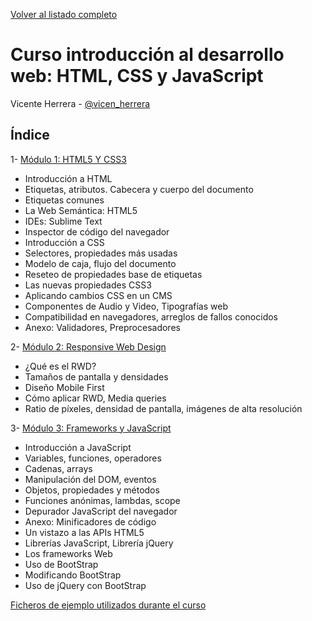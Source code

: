 [Volver al listado completo](../)

# Curso introducción al desarrollo web: HTML, CSS y JavaScript

Vicente Herrera - [@vicen_herrera](https://twitter.com/vicen_herrera)

## Índice
 

1- [Módulo 1: HTML5 Y CSS3](./modulo1.md)
  * Introducción a HTML
  * Etiquetas, atributos. Cabecera y cuerpo del documento
  * Etiquetas comunes
  * La Web Semántica: HTML5
  * IDEs: Sublime Text
  * Inspector de código del navegador
  * Introducción a CSS
  * Selectores, propiedades más usadas
  * Modelo de caja, flujo del documento
  * Reseteo de propiedades base de etiquetas
  * Las nuevas propiedades CSS3
  * Aplicando cambios CSS en un CMS
  * Componentes de Audio y Video, Tipografías web
  * Compatibilidad en navegadores, arreglos de fallos conocidos
  * Anexo: Validadores, Preprocesadores

2- [Módulo 2: Responsive Web Design](./modulo2.md)

  * ¿Qué es el RWD?
  * Tamaños de pantalla y densidades
  * Diseño Mobile First
  * Cómo aplicar RWD, Media queries
  * Ratio de píxeles, densidad de pantalla, imágenes de alta resolución  

  
3- [Módulo 3: Frameworks y JavaScript](./web/modulo3.md)

  * Introducción a JavaScript
  * Variables, funciones, operadores
  * Cadenas, arrays
  * Manipulación del DOM, eventos
  * Objetos, propiedades y métodos
  * Funciones anónimas, lambdas, scope
  * Depurador JavaScript del navegador
  * Anexo: Minificadores de código
  * Un vistazo a las APIs HTML5
  * Librerías JavaScript, Librería jQuery
  * Los frameworks Web
  * Uso de BootStrap
  * Modificando BootStrap
  * Uso de jQuery con BootStrap


[Ficheros de ejemplo utilizados durante el curso](./web/ejemplos_curso.zip)

